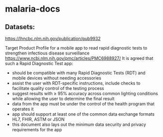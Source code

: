 # malaria-docs

## Datasets:  
https://lhncbc.nlm.nih.gov/publication/pub9932

Target Product Profile for a mobile app to read rapid diagnostic tests to strengthen infectious disease surveillance
https://www.ncbi.nlm.nih.gov/pmc/articles/PMC6988927/
It is agreed that such a Rapid Diagnostic Test app:
- should be compatible with many Rapid Diagnostic Tests (RDT) and mobile devices without needing accessories
- assist the user with RDT-specific instructions, include checks to facilitate quality control of the testing process
- suggest results with ≥ 95% accuracy across common lighting conditions while allowing the user to determine the final result
- data from the app must be under the control of the health program that operates it
- app should support at least one of the common data exchange formats HL7, FHIR, ASTM or JSON
- this document also lays out the minimum data security and privacy requirements for the app
